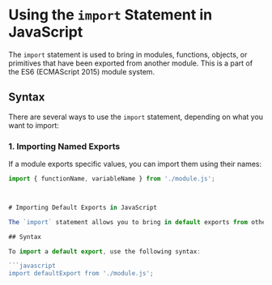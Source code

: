 # Using the `import` Statement in JavaScript

The `import` statement is used to bring in modules, functions, objects, or primitives that have been exported from another module. This is a part of the ES6 (ECMAScript 2015) module system.

## Syntax

There are several ways to use the `import` statement, depending on what you want to import:

### 1. Importing Named Exports

If a module exports specific values, you can import them using their names:

```javascript
import { functionName, variableName } from './module.js';



# Importing Default Exports in JavaScript

The `import` statement allows you to bring in default exports from other modules. A default export is a single value or function that can be imported without using curly braces.

## Syntax

To import a default export, use the following syntax:

```javascript
import defaultExport from './module.js';
